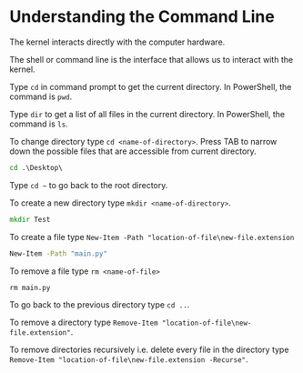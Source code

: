 # Understanding the Command Line

The kernel interacts directly with the computer hardware.

The shell or command line is the interface that allows us to interact with the kernel.

Type `cd` in command prompt to get the current directory. In PowerShell, the command is `pwd`.

Type `dir` to get a list of all files in the current directory. In PowerShell, the command is `ls`.

To change directory type `cd <name-of-directory>`. Press TAB to narrow down the possible files that are accessible from current directory.
```cmd
cd .\Desktop\
```

Type `cd ~` to go back to the root directory.

To create a new directory type `mkdir <name-of-directory>`.
```cmd
mkdir Test
```

To create a file type `New-Item -Path "location-of-file\new-file.extension`
```cmd
New-Item -Path "main.py"
```

To remove a file type `rm <name-of-file>`
```cmd
rm main.py
```

To go back to the previous directory type `cd ..`.

To remove a directory type `Remove-Item "location-of-file\new-file.extension"`.

To remove directories recursively i.e. delete every file in the directory type  `Remove-Item "location-of-file\new-file.extension -Recurse"`.